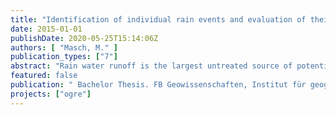 ```yaml
---
title: "Identification of individual rain events and evaluation of their specific characteristics from pluviograph records: A review with analysis of data from a project investigating micro pollutant loads in Berlin rainwater runoff"
date: 2015-01-01
publishDate: 2020-05-25T15:14:06Z
authors: [ "Masch, M." ]
publication_types: ["7"]
abstract: "Rain water runoff is the largest untreated source of potentially high loads of micro pollutants to urban surface waters. Given first findings it can be expected that new rainwater based micro pollutants will be included in future lists of priority substances of the EU Water Framework Directive (WFD). Knowledge of the type and amount of micro pollutants is (therefore) pivotal for enabling good management. Pollutant concentrations depend heavily on rain event characteristics such as rain depth, mean rain rate, intensity, duration and dry-weather-period. As rainfall is usually reported to fall in events and is separated by rainless intervals of a certain duration, the minimum interevent time (MIT) plays a major role within the criteria for defining such rain events. Surprisingly little attention has been paid to the importance of rain event definitions in similar published works, which limits the significance of the results and their comparability to other researches. That is why this work aims to identify independent rain events from a pluviograph record with the help of further hydraulic data. It is also the goal to examine rainfall characteristics of (5) sub-catchments within in the larger catchment Berlin and their sensibility through the variation of rain event definitions, like the very important Minimum-Inter-event Time Definition (MITD). Several rain gauges close-by as well as sensors to measure the water level and the flow inside a storm water sewer of a separated sewage system supply the necessary data. Additionally a number of criteria, found in literature, help to identify the most stable definition of a rain event for these catchments. It is also the intention to set the basis for further analysis (within the project this thesis is realized in) in order to generate the most adequate concentration data of micro pollutants in Berlin’s urban rain water runoff, as this definition will play a major role for further project analysis. Moreover this work intents to emphasize the relevance of the selection and documentation of rain event criteria in studies that apply event-based data analysis."
featured: false
publication: " Bachelor Thesis. FB Geowissenschaften, Institut für geographische Wissenschaften. Freie Universität Berlin"
projects: ["ogre"]
---
```


